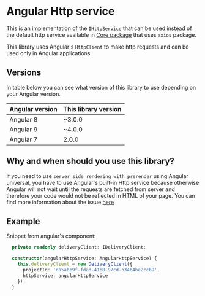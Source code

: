 
# Angular Http service

This is an implementation of the `IHttpService` that can be used instead of the default http service available in [Core package](https://www.npmjs.com/package/kentico-kontent-core) that uses `axios` package. 

This library uses Angular's `HttpClient` to make http requests and can be used only in Angular applications.

## Versions

In table below you can see what version of this library to use depending on your Angular version.

| Angular version | This library version|
|-----------|-------|
| Angular 8 | ~3.0.0 |
| Angular 9 | ~4.0.0 |
| Angular 7 | 2.0.0 |

## Why and when should you use this library? 

If you need to use `server side rendering with prerender` using Angular universal, you have to use Angular's built-in Http service because otherwise Angular will not wait until the requests are fetched from server and therefore your code would not be reflected in HTML of your page. You can find more information about the issue [here](https://github.com/Kentico/kentico-kontent-js/blob/master/doc/delivery.md)

## Example

Snippet from angular's component: 

```typescript
  private readonly deliveryClient: IDeliveryClient;

  constructor(angularHttpService: AngularHttpService) {
    this.deliveryClient = new DeliveryClient({
      projectId: 'da5abe9f-fdad-4168-97cd-b3464be2ccb9',
      httpService: angularHttpService
    });
  }
```
